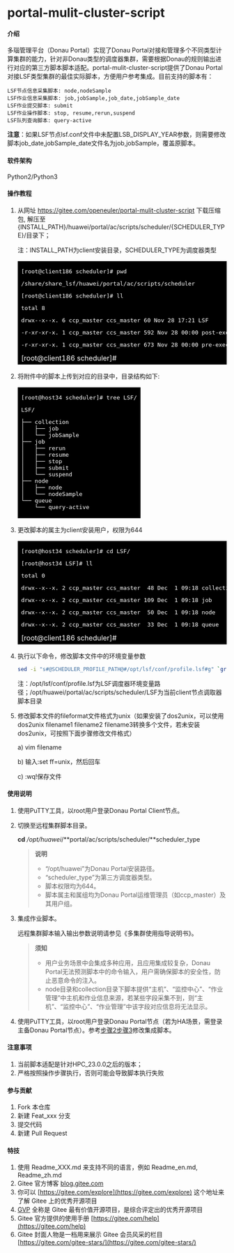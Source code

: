 # portal-mulit-cluster-script

#### 介绍
多瑙管理平台（Donau Portal）实现了Donau Portal对接和管理多个不同类型计算集群的能力，针对非Donau类型的调度器集群，需要根据Donau的规则输出进行对应的第三方脚本脚本适配。portal-mulit-cluster-script提供了Donau Portal对接LSF类型集群的最佳实际脚本，方便用户参考集成。目前支持的脚本有：

````
LSF节点信息采集脚本: node,nodeSample
LSF作业信息采集脚本: job,jobSample,job_date,jobSample_date  
LSF作业提交脚本: submit
LSF作业操作脚本: stop, resume,rerun,suspend
LSF队列查询脚本: query-active
````

**注意**：如果LSF节点lsf.conf文件中未配置LSB_DISPLAY_YEAR参数，则需要修改脚本job_date,jobSample_date文件名为job,jobSample，覆盖原脚本。

#### 软件架构
Python2/Python3


#### 操作教程

1. 从网址 https://gitee.com/openeuler/portal-mulit-cluster-script 下载压缩包, 解压至{INSTALL_PATH}/huawei/portal/ac/scripts/scheduler/{SCHEDULER_TYPE}/目录下；

   注：INSTALL_PATH为client安装目录，SCHEDULER_TYPE为调度器类型

   <table> <tr> <td style='color:#fff;background:black'><pre>[root@client186 scheduler]# pwd</pre>
   <pre>/share/share_lsf/huawei/portal/ac/scripts/scheduler</pre>
   <pre>[root@client186 scheduler]# ll</pre>
   <pre>total 8</pre>
   <pre>drwx--x--x. 6 ccp_master ccs_master 60 Nov 28 17:21 LSF</pre>
   <pre>-r-xr-xr-x. 1 ccp_master ccs_master 592 Nov 28 00:00 post-exec.sh</pre>
   <pre>-r-xr-xr-x. 1 ccp_master ccs_master 673 Nov 28 00:00 pre-exec.sh</pre>
   [root@client186 scheduler]# </td> </tr> </table>

2. 将附件中的脚本上传到对应的目录中，目录结构如下:

   <table> <tr> <td style='color:#fff;background:black'><pre>[root@host34 scheduler]# tree LSF/</pre>
   <pre>LSF/</pre>
   <pre>├── collection
   │   ├── job
   │   └── jobSample
   ├── job
   │   ├── rerun
   │   ├── resume
   │   ├── stop
   │   ├── submit
   │   └── suspend
   ├── node
   │   ├── node
   │   └── nodeSample
   └── queue
       └── query-active </td> </tr> </table>

3. 更改脚本的属主为client安装用户，权限为644

   <table> <tr> <td style='color:#fff;background:black'><pre>[root@host34 scheduler]# cd LSF/</pre>
   <pre>[root@host34 LSF]# ll</pre>
   <pre>total 0</pre>
   <pre>drwx--x--x. 2 ccp_master ccs_master  48 Dec  1 09:18 collection</pre>
   <pre>drwx--x--x. 2 ccp_master ccs_master 109 Dec  1 09:18 job</pre>
   <pre>drwx--x--x. 2 ccp_master ccs_master  50 Dec  1 09:18 node</pre>
   <pre>drwx--x--x. 2 ccp_master ccs_master  33 Dec  1 09:18 queue</pre>
   [root@client186 scheduler]# </td> </tr> </table>

4. 执行以下命令，修改脚本文件中的环境变量参数

   ```sh
   sed -i "s#@SCHEDULER_PROFILE_PATH@#/opt/lsf/conf/profile.lsf#g" `grep @SCHEDULER_PROFILE_PATH@ -rl /opt/huawei/portal/ac/scripts/scheduler/LSF`
   ```

   注：/opt/lsf/conf/profile.lsf为LSF调度器环境变量路径；/opt/huawei/portal/ac/scripts/scheduler/LSF为当前client节点调取器脚本目录

5. 修改脚本文件的fileformat文件格式为unix（如果安装了dos2unix，可以使用dos2unix filename1 filename2 filename3转换多个文件，若未安装dos2unix，可按照下面步骤修改文件格式）

   a)     vim filename

   b)     输入:set ff=unix，然后回车

   c)     :wq!保存文件

#### 使用说明

1. 使用PuTTY工具，以root用户登录Donau Portal Client节点。

2. <span id="step2">切换至远程集群脚本目录。</span>

   **cd** */opt/huawei*/**portal/ac/scripts/scheduler/**scheduler_type

   >**说明**
   >
   >*  “/opt/huawei”为Donau Portal安装路径。
   >*  “scheduler_type”为第三方调度器类型。
   >*  脚本权限均为644。
   >*  脚本属主和属组均为Donau Portal运维管理员（如ccp_master）及其用户组。

3. <span id="step3">集成作业脚本。</span>

   远程集群脚本输入输出参数说明请参见《多集群使用指导说明书》。

   >**须知**
   >
   >* 用户业务场景中会集成多种应用，且应用集成较复杂，Donau Portal无法预测脚本中的命令输入，用户需确保脚本的安全性，防止恶意命令的注入。
   >* node目录和collection目录下脚本提供“主机”、“监控中心”、“作业管理”中主机和作业信息来源，若某些字段采集不到，则“主机”、“监控中心”、“作业管理”中该字段对应信息将无法显示。

4. 使用PuTTY工具，以root用户登录Donau Portal节点（若为HA场景，需登录主备Donau Portal节点）。参考[步骤2](#step2)[步骤3](#step3)修改集成脚本。

#### 注意事项

1. 当前脚本适配是针对HPC_23.0.0之后的版本；
2. 严格按照操作步骤执行，否则可能会导致脚本执行失败

#### 参与贡献

1.  Fork 本仓库
2.  新建 Feat_xxx 分支
3.  提交代码
4.  新建 Pull Request


#### 特技

1.  使用 Readme\_XXX.md 来支持不同的语言，例如 Readme\_en.md, Readme\_zh.md
2.  Gitee 官方博客 [blog.gitee.com](https://blog.gitee.com)
3.  你可以 [https://gitee.com/explore](https://gitee.com/explore) 这个地址来了解 Gitee 上的优秀开源项目
4.  [GVP](https://gitee.com/gvp) 全称是 Gitee 最有价值开源项目，是综合评定出的优秀开源项目
5.  Gitee 官方提供的使用手册 [https://gitee.com/help](https://gitee.com/help)
6.  Gitee 封面人物是一档用来展示 Gitee 会员风采的栏目 [https://gitee.com/gitee-stars/](https://gitee.com/gitee-stars/)

